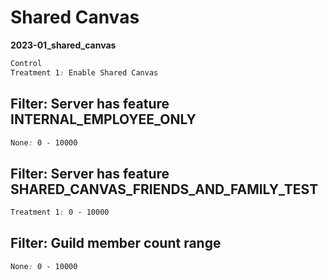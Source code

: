 # Shared Canvas

**2023-01_shared_canvas**

```css
Control
Treatment 1: Enable Shared Canvas
```

## Filter: Server has feature INTERNAL_EMPLOYEE_ONLY
```css
None: 0 - 10000
```
## Filter: Server has feature SHARED_CANVAS_FRIENDS_AND_FAMILY_TEST
```css
Treatment 1: 0 - 10000
```
## Filter: Guild member count range
```css
None: 0 - 10000
```

